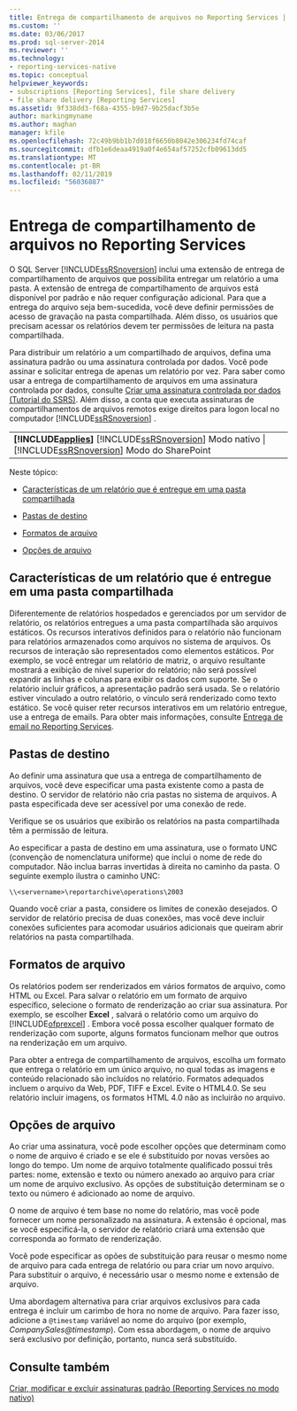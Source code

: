 ```yaml
---
title: Entrega de compartilhamento de arquivos no Reporting Services | Microsoft Docs
ms.custom: ''
ms.date: 03/06/2017
ms.prod: sql-server-2014
ms.reviewer: ''
ms.technology:
- reporting-services-native
ms.topic: conceptual
helpviewer_keywords:
- subscriptions [Reporting Services], file share delivery
- file share delivery [Reporting Services]
ms.assetid: 9f338dd3-f68a-4355-b9d7-9b25dacf3b5e
author: markingmyname
ms.author: maghan
manager: kfile
ms.openlocfilehash: 72c49b9bb1b7d018f6650b8042e306234fd74caf
ms.sourcegitcommit: dfb1e6deaa4919a0f4e654af57252cfb09613dd5
ms.translationtype: MT
ms.contentlocale: pt-BR
ms.lasthandoff: 02/11/2019
ms.locfileid: "56036887"
---
```

# <a name="file-share-delivery-in-reporting-services"></a>Entrega de compartilhamento de arquivos no Reporting Services
  O SQL Server [!INCLUDE[ssRSnoversion](../../includes/ssrsnoversion-md.md)] inclui uma extensão de entrega de compartilhamento de arquivos que possibilita entregar um relatório a uma pasta. A extensão de entrega de compartilhamento de arquivos está disponível por padrão e não requer configuração adicional. Para que a entrega do arquivo seja bem-sucedida, você deve definir permissões de acesso de gravação na pasta compartilhada. Além disso, os usuários que precisam acessar os relatórios devem ter permissões de leitura na pasta compartilhada.  
  
 Para distribuir um relatório a um compartilhado de arquivos, defina uma assinatura padrão ou uma assinatura controlada por dados. Você pode assinar e solicitar entrega de apenas um relatório por vez. Para saber como usar a entrega de compartilhamento de arquivos em uma assinatura controlada por dados, consulte [Criar uma assinatura controlada por dados &#40;Tutorial do SSRS&#41;](../create-a-data-driven-subscription-ssrs-tutorial.md). Além disso, a conta que executa assinaturas de compartilhamentos de arquivos remotos exige direitos para logon local no computador [!INCLUDE[ssRSnoversion](../../includes/ssrsnoversion-md.md)] .  
  
||  
|-|  
|**[!INCLUDE[applies](../../includes/applies-md.md)]**  [!INCLUDE[ssRSnoversion](../../includes/ssrsnoversion-md.md)] Modo nativo &#124; [!INCLUDE[ssRSnoversion](../../includes/ssrsnoversion-md.md)] Modo do SharePoint|  
  
 Neste tópico:  
  
-   [Características de um relatório que é entregue em uma pasta compartilhada](#bkmk_Characteristics)  
  
-   [Pastas de destino](#bkmk_target_folders)  
  
-   [Formatos de arquivo](#bkmk_file_formats)  
  
-   [Opções de arquivo](#bkmk_file_options)  
  
##  <a name="bkmk_Characteristics"></a> Características de um relatório que é entregue em uma pasta compartilhada  
 Diferentemente de relatórios hospedados e gerenciados por um servidor de relatório, os relatórios entregues a uma pasta compartilhada são arquivos estáticos. Os recursos interativos definidos para o relatório não funcionam para relatórios armazenados como arquivos no sistema de arquivos. Os recursos de interação são representados como elementos estáticos. Por exemplo, se você entregar um relatório de matriz, o arquivo resultante mostrará a exibição de nível superior do relatório; não será possível expandir as linhas e colunas para exibir os dados com suporte. Se o relatório incluir gráficos, a apresentação padrão será usada. Se o relatório estiver vinculado a outro relatório, o vínculo será renderizado como texto estático. Se você quiser reter recursos interativos em um relatório entregue, use a entrega de emails. Para obter mais informações, consulte [Entrega de email no Reporting Services](e-mail-delivery-in-reporting-services.md).  
  
##  <a name="bkmk_target_folders"></a> Pastas de destino  
 Ao definir uma assinatura que usa a entrega de compartilhamento de arquivos, você deve especificar uma pasta existente como a pasta de destino. O servidor de relatório não cria pastas no sistema de arquivos. A pasta especificada deve ser acessível por uma conexão de rede.  
  
 Verifique se os usuários que exibirão os relatórios na pasta compartilhada têm a permissão de leitura.  
  
 Ao especificar a pasta de destino em uma assinatura, use o formato UNC (convenção de nomenclatura uniforme) que inclui o nome de rede do computador. Não inclua barras invertidas à direita no caminho da pasta. O seguinte exemplo ilustra o caminho UNC:  
  
```  
\\<servername>\reportarchive\operations\2003  
```  
  
 Quando você criar a pasta, considere os limites de conexão desejados. O servidor de relatório precisa de duas conexões, mas você deve incluir conexões suficientes para acomodar usuários adicionais que queiram abrir relatórios na pasta compartilhada.  
  
##  <a name="bkmk_file_formats"></a> Formatos de arquivo  
 Os relatórios podem ser renderizados em vários formatos de arquivo, como HTML ou Excel. Para salvar o relatório em um formato de arquivo específico, selecione o formato de renderização ao criar sua assinatura. Por exemplo, se escolher **Excel** , salvará o relatório como um arquivo do [!INCLUDE[ofprexcel](../../includes/ofprexcel-md.md)] . Embora você possa escolher qualquer formato de renderização com suporte, alguns formatos funcionam melhor que outros na renderização em um arquivo.  
  
 Para obter a entrega de compartilhamento de arquivos, escolha um formato que entrega o relatório em um único arquivo, no qual todas as imagens e conteúdo relacionado são incluídos no relatório. Formatos adequados incluem o arquivo da Web, PDF, TIFF e Excel. Evite o HTML4.0. Se seu relatório incluir imagens, os formatos HTML 4.0 não as incluirão no arquivo.  
  
##  <a name="bkmk_file_options"></a> Opções de arquivo  
 Ao criar uma assinatura, você pode escolher opções que determinam como o nome de arquivo é criado e se ele é substituído por novas versões ao longo do tempo. Um nome de arquivo totalmente qualificado possui três partes: nome, extensão e texto ou número anexado ao arquivo para criar um nome de arquivo exclusivo. As opções de substituição determinam se o texto ou número é adicionado ao nome de arquivo.  
  
 O nome de arquivo é tem base no nome do relatório, mas você pode fornecer um nome personalizado na assinatura. A extensão é opcional, mas se você especificá-la, o servidor de relatório criará uma extensão que corresponda ao formato de renderização.  
  
 Você pode especificar as opões de substituição para reusar o mesmo nome de arquivo para cada entrega de relatório ou para criar um novo arquivo. Para substituir o arquivo, é necessário usar o mesmo nome e extensão de arquivo.  
  
 Uma abordagem alternativa para criar arquivos exclusivos para cada entrega é incluir um carimbo de hora no nome de arquivo. Para fazer isso, adicione a `@timestamp` variável ao nome do arquivo (por exemplo, *CompanySales@timestamp*). Com essa abordagem, o nome de arquivo será exclusivo por definição, portanto, nunca será substituído.  
  
## <a name="see-also"></a>Consulte também  
 [Criar, modificar e excluir assinaturas padrão &#40;Reporting Services no modo nativo&#41;](create-and-manage-subscriptions-for-native-mode-report-servers.md)  
  
  
